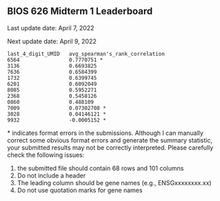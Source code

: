 ## BIOS 626 Midterm 1 Leaderboard

Last update date: April 7, 2022

Next update date: April 9, 2022



```
last_4_digit_UMID   avg_spearman's_rank_correlation
6564				0.7770751 *
3136				0.6693825
7636				0.6584399
1732				0.6399745
6201				0.6092049
8085				0.5952271
2368				0.5458126
0860				0.488109 
7009				0.07302708 *
3028				0.04146121 *
9932				-0.0005152 *
```

\* indicates format errors in the submissions. Although I can manually correct some obvious format errors and generate the summary statistic, your submitted results may not be correctly interpreted. Please carefully check the following issues:

1. the submitted file should contain 68 rows and 101 columns 
2. Do not include a header 
3. The leading column should be gene names (e.g., ENSGxxxxxxxx.xx)
4. Do not use quotation marks for gene names

